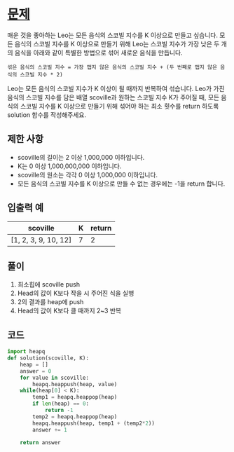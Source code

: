 # [문제](https://programmers.co.kr/learn/courses/30/lessons/42626)  
매운 것을 좋아하는 Leo는 모든 음식의 스코빌 지수를 K 이상으로 만들고 싶습니다. 모든 음식의 스코빌 지수를 K 이상으로 만들기 위해 Leo는 스코빌 지수가 가장 낮은 두 개의 음식을 아래와 같이 특별한 방법으로 섞어 새로운 음식을 만듭니다.
```
섞은 음식의 스코빌 지수 = 가장 맵지 않은 음식의 스코빌 지수 + (두 번째로 맵지 않은 음식의 스코빌 지수 * 2)
```
Leo는 모든 음식의 스코빌 지수가 K 이상이 될 때까지 반복하여 섞습니다.
Leo가 가진 음식의 스코빌 지수를 담은 배열 scoville과 원하는 스코빌 지수 K가 주어질 때, 모든 음식의 스코빌 지수를 K 이상으로 만들기 위해 섞어야 하는 최소 횟수를 return 하도록 solution 함수를 작성해주세요.
## 제한 사항  
- scoville의 길이는 2 이상 1,000,000 이하입니다.
- K는 0 이상 1,000,000,000 이하입니다.
- scoville의 원소는 각각 0 이상 1,000,000 이하입니다.
- 모든 음식의 스코빌 지수를 K 이상으로 만들 수 없는 경우에는 -1을 return 합니다.
## 입출력 예  
|scoville|K|return|
|-----|-----|----|
|[1, 2, 3, 9, 10, 12]|7|2|

## 풀이  
1. 최소힙에 scoville push
1. Head의 값이 K보다 작을 시 주어진 식을 실행
1. 2의 결과를 heap에 push
1. Head의 값이 K보다 클 때까지 2~3 반복
## 코드  

```python
import heapq
def solution(scoville, K):
    heap = []
    answer = 0
    for value in scoville:
        heapq.heappush(heap, value)
    while(heap[0] < K):
        temp1 = heapq.heappop(heap)
        if len(heap) == 0:
            return -1
        temp2 = heapq.heappop(heap)
        heapq.heappush(heap, temp1 + (temp2*2))
        answer += 1

    return answer
```
